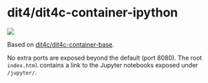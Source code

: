# dit4/dit4c-container-ipython

[![](https://images.microbadger.com/badges/image/dit4c/dit4c-container-ipython.svg)](https://microbadger.com/images/dit4c/dit4c-container-ipython)

Based on [dit4c/dit4c-container-base](https://github.com/dit4c/dockerfile-dit4c-container-base).

No extra ports are exposed beyond the default (port 8080).
The root `index.html` contains a link to the Jupyter notebooks exposed under `/jupyter/`.

